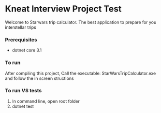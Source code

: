 # Kneat Interview Project Test
Welcome to Starwars trip calculator.
The best application to prepare for you interstellar trips


### Prerequisites
- dotnet core 3.1


### To run

After compiling this project, Call the executable: StarWarsTripCalculator.exe
and follow the in screen structions


### To run VS tests

1. In command line, open root folder
2. dotnet test
